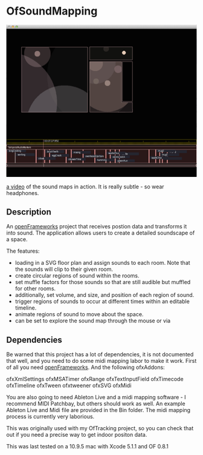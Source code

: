OfSoundMapping
==========

![Screenshot](https://github.com/crecord/OfSoundMapping/blob/master/screen.jpg)


[a video](https://www.youtube.com/watch?v=vVhsMn0sYM0&feature=youtu.be) of the sound maps in action. It is really subtle - so wear headphones.

Description
-----------

An [openFrameworks](http://www.openframeworks.cc/) project that receives postion data and transforms it into sound. The application allows users to create a detailed soundscape of a space. 

The features:
 - loading in a SVG floor plan and assign sounds to each room. Note that the sounds will clip to their given room. 
 - create circular regions of sound within the rooms. 
 - set muffle factors for those sounds so that are still audible but muffled for other rooms.
 - additionally, set volume, and size, and position of each region of sound. 
 - trigger regions of sounds to occur at different times within an editable timeline.
 - animate regions of sound to move about the space. 
 - can be set to explore the sound map through the mouse or via 


Dependencies 
------------

Be warned that this project has a lot of dependencies, it is not documented that well, and you need to do some midi mapping labor to make it work. First of all you need [openFrameworks](http://www.openframeworks.cc/). 
And the following ofxAddons: 

ofxXmlSettings
ofxMSATimer
ofxRange
ofxTextInputField
ofxTimecode
ofxTimeline
ofxTween
ofxtweener
ofxSVG
ofxMidi


You are also going to need Ableton Live and a midi mapping software - I recommend MIDI Patchbay, but others should work as well. An example Ableton Live and Midi file are provided in the Bin folder. 
The midi mapping process is currently very laborious. 

This was originally used with my OfTracking project, so you can check that out if you need a precise way to get indoor positon data. 


This was last tested on a 10.9.5 mac with Xcode 5.1.1 and OF 0.8.1

